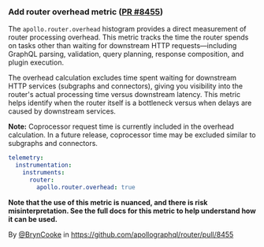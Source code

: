 ### Add router overhead metric ([PR #8455](https://github.com/apollographql/router/pull/8455))

The `apollo.router.overhead` histogram provides a direct measurement of router processing overhead. This metric tracks the time the router spends on tasks other than waiting for downstream HTTP requests—including GraphQL parsing, validation, query planning, response composition, and plugin execution.

The overhead calculation excludes time spent waiting for downstream HTTP services (subgraphs and connectors), giving you visibility into the router's actual processing time versus downstream latency. This metric helps identify when the router itself is a bottleneck versus when delays are caused by downstream services.

**Note:** Coprocessor request time is currently included in the overhead calculation. In a future release, coprocessor time may be excluded similar to subgraphs and connectors.

```yaml title="router.yaml"
telemetry:
  instrumentation:
    instruments:
      router:
        apollo.router.overhead: true
```

**Note that the use of this metric is nuanced, and there is risk misinterpretation. See the full docs for this metric to help understand how it can be used.** 

By [@BrynCooke](https://github.com/BrynCooke) in https://github.com/apollographql/router/pull/8455
